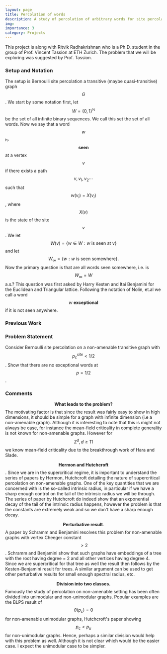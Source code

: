 ```yaml
---
layout: page
title: Percolation of words
description: A study of percolation of arbitrary words for site percolation on non-amenable graphs. July 2024 - present. 
img: 
importance: 3
category: Projects
---
```

This project is along with Ritvik Radhakrishnan who is a Ph.D. student in the group of Prof. Vincent Tassion at ETH Zurich. The problem that we will be exploring was suggested by Prof. Tassion. 

### Setup and Notation
The setup is Bernoulli site percolation a transitive (maybe quasi-transitive) graph $$G$$. We start by some notation first, let $$W = \{0,1\}^{\mathbb{N}}$$ be the set of all infinite binary sequences. We call this set the set of all words. Now we say that a word $$w$$ is $$\textbf{seen}$$ at a vertex $$v$$ if there exists a path $$v, v_1, v_2 \cdots $$ such that $$w(v_i) = X(v_i)$$, where $$X(v)$$ is the state of the site $$v$$. We let $$W(v) = \{w \in W: w \ \text{is seen at v}\}$$ and let $$W_{\infty} = \{w: w \ \text{is seen somewhere}\}.$$ Now the primary question is that are all words seen somewhere, i.e. is $$W_{\infty} = W$$ a.s.? This question was first asked by Harry Kesten and Itai Benjamini for the Euclidean and Triangular lattice. Following the notation of Nolin, et.al we call a word $$w \ \textbf{exceptional}$$ if it is not seen anywhere.



### Previous Work

### Problem Statement
Consider Bernoulli site percolation on a non-amenable transitive graph with $$p_c^{site}<1/2$$. Show that there are no exceptional words at $$p=1/2$$.


### Comments
$$\textbf{What leads to the problem?}$$ The motivating factor is that since the result was fairly easy to show in high dimensions, it should be simple for a graph with infinite dimension (i.e a non-amenable graph). Although it is interesting to note that this is might not always be case, for instance the mean-field criticality in complete generality is not known for non-amenable graphs. However for $$\mathbb{Z}^d, d \geq 11$$ we know mean-field criticality due to the breakthrough work of Hara and Slade. 

$$\textbf{Hermon and Hutchcroft}$$. Since we are in the supercritical regime, it is important to understand the series of papers by Hermon, Hutchcroft detailing the nature of supercritical percolation on non-amenable graphs. One of the key quantities that we are concerned with is the so-called intrinsic radius, in particular if we have a sharp enough control on the tail of the intrinsic radius we will be through. The series of paper by Hutchcroft do indeed show that an exponential decay of the tail of the intrinsic radius happens, however the problem is that the constants are extremely weak and so we don't have a sharp enough decay. 

$$\textbf{Perturbative result}.$$ A paper by Schramm and Benjamini resolves this problem for non-amenable graphs with vertex Cheeger constant $$> 2$$. Schramm and Benjamini show that such graphs have embeddings of a tree with the root having degree = 2 and all other vertices having degree 4. Since we are supercritical for that tree as well the result then follows by the Kesten-Benjamini result for trees. A similar argument can be used to get other perturbative results for small enough spectral radius, etc. 

$$\textbf{Division into two classes.}$$ Famously the study of percolation on non-amenable setting has been often divided into unimodular and non-unimodular graphs. Popular examples are the BLPS result of $$\theta{(p_c)} = 0$$ for non-amenable unimodular graphs, Hutchcroft's paper showing $$p_c < p_u$$ for non-unimodular graphs. Hence, perhaps a similar division would help with this problem as well. Although it is not clear which would be the easier case. I expect the unimodular case to be simpler. 